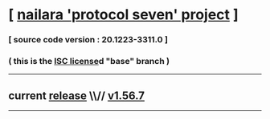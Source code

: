 
# [ [nailara 'protocol seven' project](http://src.nailara.net/) ]

### [ source code version : 20.1223-3311.0 ]

### ( this is the [ISC license](license)d "base" branch )
---
## current [release](https://github.com/anotherlink/nailara/releases) \\\\// [v1.56.7](https://github.com/anotherlink/nailara/releases/tag/v1.56.7)
---
